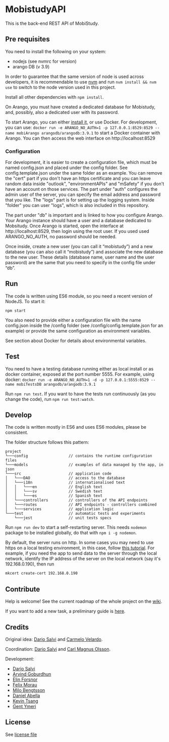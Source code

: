 # MobistudyAPI

This is the back-end REST API of MobiStudy.

## Pre requisites

You need to install the following on your system:

- nodejs (see nvmrc for version)
- arango DB (v 3.9)

In order to guarantee that the same version of node is used across developers, it is recommendable to use [nvm](https://github.com/nvm-sh/nvm) and run `nvm install && nvm use` to switch to the node version used in this project.

Install all other dependencies with `npm install`.

On Arango, you must have created a dedicated database for Mobistudy, and, possibly,
also a dedicated user with its password.

To start Arango, you can either [install it](https://www.arangodb.com/), or use Docker. For development, you can use:
`docker run -e ARANGO_NO_AUTH=1 -p 127.0.0.1:8529:8529 --name mobiArango arangodb/arangodb:3.9.1`
to start a Docker container with Arango. You can then access the web interface on http://localhost:8529

### Configuration

For development, it is easier to create a configuration file, which must be named config.json and placed under the config folder.
See config.template.json under the same folder as an example.
You can remove the "cert" part if you don't have an https certificate and you can leave random data inside "outlook", "environmentAPIs" and "mSafety" if you don't have an account on those services.
The part under "auth" configures the admin user of the server, you can specify the email address and password that you like.
The "logs" part is for setting up the logging system. Inside "folder" you can user "logs", which is also included in this repository.

The part under "db" is important and is linked to how you configure Arango.
Your Arango instance should have a user and a database dedicated to Mobsitudy.
Once Arango is started, open the interface at http://localhost:8529, then login using the root user. If you used used ARANGO_NO_AUTH, no password should be needed.

Once inside, create a new user (you can call it “mobistudy”) and a new database (you can also call it “mobistudy”) and associate the new database to the new user. These details (database name, user name and the user password) are the same that you need to specify in the config file under “db”.

## Run

The code is written using ES6 module, so you need a recent version of NodeJS.
To start it:

    npm start

You also need to provide either a configuration file with the name config.json
inside the /config folder (see /config/config.template.json for an example) or
provide the same configuration as environment variables.

See section about Docker for details about environmental variables.

## Test

You need to have a testing database running either as local install or as docker container, exposed at the port number 5555.
For example, using docker:
`docker run -e ARANGO_NO_AUTH=1 -d -p 127.0.0.1:5555:8529 --name mobiTestsDB arangodb/arangodb:3.9.1`

Run `npm run test`. If you want to have the tests run continuously (as you
change the code), run `npm run test:watch`.

## Develop

The code is written mostly in ES6 and uses ES6 modules, please be consistent.

The folder structure follows this pattern:
```
project
└───config                  // contains the runtime configuration files
└───models                  // examples of data managed by the app, in json
└───src                     // application code
│   └───DAO                 // access to the database
│   └───i18n                // internationalised text
│   │   └───en              // English text
│   │   └───sv              // Swedish text
│   │   └───es              // Spanish text
│   └───controllers         // controllers of the API endpoints
│   └───routes              // API endpoints - controllers combined
│   └───services            // application logic
└───test                    // automatic tests and experiments
    └───jest                // unit tests specs
```

Run `npm run dev` to start a self-restarting server. This needs `nodemon` package to be installed globally, do that with `npm i -g nodemon`.

By default, the server runs on http. In some cases you may need to use https on a local testing environment, in this case, follow [this tutorial](https://javascript.plainenglish.io/enable-https-for-localhost-during-local-development-in-node-js-96204453d72b). For example, if you need the app to send data to the server through the local network, identify the IP address of the server on the local network (say it's 192.168.0.190), then run

```sh
mkcert create-cert 192.168.0.190
```

## Contribute

Help is welcome!
See the current roadmap of the whole project on the [wiki](https://github.com/Mobistudy/MobistudyAPI/wiki/Roadmap).

If you want to add a new task, a preliminary guide is [here](https://github.com/Mobistudy/MobistudyAPI/wiki/NewTask).


## Credits

Original idea: [Dario Salvi](https://github.com/dariosalvi78) and [Carmelo Velardo](https://github.com/2dvisio).

Coordination: [Dario Salvi](https://github.com/dariosalvi78) and [Carl Magnus Olsson](https://github.com/Trasselkalle).

Development:
- [Dario Salvi](https://github.com/dariosalvi78)
- [Arvind Goburdhun](https://github.com/arvgo)
- [Elin Forsnor](https://github.com/elinforsnor)
- [Felix Morau](https://github.com/femosc2)
- [Milo Bengtsson](https://github.com/palladog)
- [Daniel Abella](https://github.com/assimilate)
- [Kevin Tsang](https://github.com/kevinchtsang)
- [Gent Ymeri](https://github.com/gentymeri)


## License

See [license file](LICENSE)
